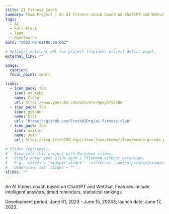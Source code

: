 ```yaml
---
title: AI Fitness Coach
summary: Team Project | An AI fitness coach based on ChatGPT and WeChat.
tags:
  - AI
  - Full-Stack
  - Team
  - OpenSource
date: "2023-06-01T00:00:00Z"

# Optional external URL for project (replaces project detail page).
external_link: ""

image:
  caption:
  focal_point: Smart

links:
  - icon_pack: fab
    icon: youtube
    name: Video
    url: https://www.youtube.com/watch?v=Apmyhf92S8o
  - icon_pack: fab
    icon: github
    name: Star
    url: "https://github.com/TruthAIOrg/ai-fitness-club"
  - icon_pack: fab
    icon: weixin
    name: Join
    url: https://img.ifree258.top/ifree.love/theme/ifree/wesub-qrcode.png

# Slides (optional).
#   Associate this project with Markdown slides.
#   Simply enter your slide deck's filename without extension.
#   E.g. `slides = "example-slides"` references `content/slides/example-slides.md`.
#   Otherwise, set `slides = ""`.
slides: ""
---
```


An AI fitness coach based on ChatGPT and WeChat. Features include intelligent answers, timed reminders, statistical rankings.

Development period: June 01, 2023 - June 15, 20243; launch date: June 17, 2023.
